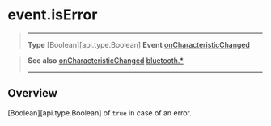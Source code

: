 # event.isError

> --------------------- ------------------------------------------------------------------------------------------
> __Type__              [Boolean][api.type.Boolean]
> __Event__             [onCharacteristicChanged](/plugin/bluetooth/type/Gatt/event/onCharacteristicChanged/index.md)


> __See also__          [onCharacteristicChanged](/plugin/bluetooth/type/Gatt/event/onCharacteristicChanged/index.md)
>						[bluetooth.*](/plugin/bluetooth.md)
> --------------------- ------------------------------------------------------------------------------------------

## Overview

[Boolean][api.type.Boolean] of `true` in case of an error.